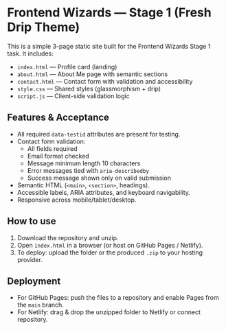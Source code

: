 # Frontend Wizards — Stage 1 (Fresh Drip Theme)

This is a simple 3-page static site built for the Frontend Wizards Stage 1 task.
It includes:
- `index.html` — Profile card (landing)
- `about.html` — About Me page with semantic sections
- `contact.html` — Contact form with validation and accessibility
- `style.css` — Shared styles (glassmorphism + drip)
- `script.js` — Client-side validation logic

## Features & Acceptance
- All required `data-testid` attributes are present for testing.
- Contact form validation:
  - All fields required
  - Email format checked
  - Message minimum length 10 characters
  - Error messages tied with `aria-describedby`
  - Success message shown only on valid submission
- Semantic HTML (`<main>`, `<section>`, headings).
- Accessible labels, ARIA attributes, and keyboard navigability.
- Responsive across mobile/tablet/desktop.

## How to use
1. Download the repository and unzip.
2. Open `index.html` in a browser (or host on GitHub Pages / Netlify).
3. To deploy: upload the folder or the produced `.zip` to your hosting provider.

## Deployment
- For GitHub Pages: push the files to a repository and enable Pages from the `main` branch.
- For Netlify: drag & drop the unzipped folder to Netlify or connect repository.

